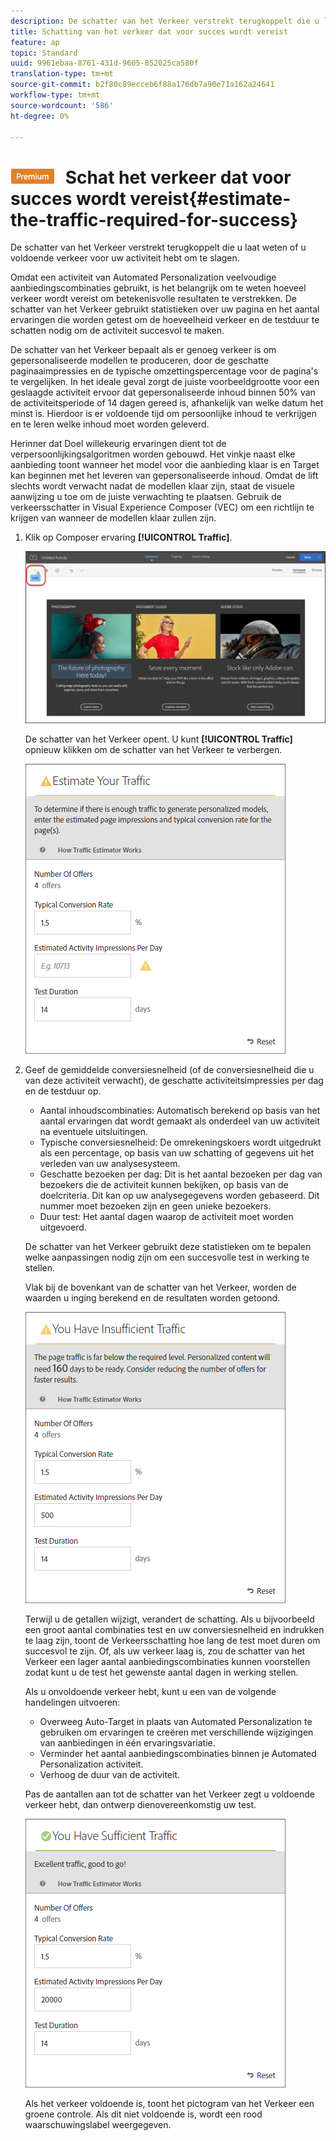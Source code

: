 ```yaml
---
description: De schatter van het Verkeer verstrekt terugkoppelt die u laat weten of u voldoende verkeer voor uw activiteit hebt om te slagen.
title: Schatting van het verkeer dat voor succes wordt vereist
feature: ap
topic: Standard
uuid: 9961ebaa-8761-431d-9605-852025ca580f
translation-type: tm+mt
source-git-commit: b2f80c89ecceb6f88a176db7a90e71a162a24641
workflow-type: tm+mt
source-wordcount: '586'
ht-degree: 0%

---
```



# ![PREMIUM](/help/assets/premium.png) Schat het verkeer dat voor succes wordt vereist{#estimate-the-traffic-required-for-success}

De schatter van het Verkeer verstrekt terugkoppelt die u laat weten of u voldoende verkeer voor uw activiteit hebt om te slagen.

Omdat een activiteit van Automated Personalization veelvoudige aanbiedingscombinaties gebruikt, is het belangrijk om te weten hoeveel verkeer wordt vereist om betekenisvolle resultaten te verstrekken. De schatter van het Verkeer gebruikt statistieken over uw pagina en het aantal ervaringen die worden getest om de hoeveelheid verkeer en de testduur te schatten nodig om de activiteit succesvol te maken.

De schatter van het Verkeer bepaalt als er genoeg verkeer is om gepersonaliseerde modellen te produceren, door de geschatte paginaaimpressies en de typische omzettingspercentage voor de pagina&#39;s te vergelijken. In het ideale geval zorgt de juiste voorbeeldgrootte voor een geslaagde activiteit ervoor dat gepersonaliseerde inhoud binnen 50% van de activiteitsperiode of 14 dagen gereed is, afhankelijk van welke datum het minst is. Hierdoor is er voldoende tijd om persoonlijke inhoud te verkrijgen en te leren welke inhoud moet worden geleverd.

Herinner dat Doel willekeurig ervaringen dient tot de verpersoonlijkingsalgoritmen worden gebouwd. Het vinkje naast elke aanbieding toont wanneer het model voor die aanbieding klaar is en Target kan beginnen met het leveren van gepersonaliseerde inhoud. Omdat de lift slechts wordt verwacht nadat de modellen klaar zijn, staat de visuele aanwijzing u toe om de juiste verwachting te plaatsen. Gebruik de verkeersschatter in Visual Experience Composer (VEC) om een richtlijn te krijgen van wanneer de modellen klaar zullen zijn.

1. Klik op Composer ervaring **[!UICONTROL Traffic]**.

   ![Verkeerspictogram](/help/c-activities/t-automated-personalization/assets/icon-traffic.png)

   De schatter van het Verkeer opent. U kunt **[!UICONTROL Traffic]** opnieuw klikken om de schatter van het Verkeer te verbergen.

   ![](assets/ap_est.png)

1. Geef de gemiddelde conversiesnelheid (of de conversiesnelheid die u van deze activiteit verwacht), de geschatte activiteitsimpressies per dag en de testduur op.

   * Aantal inhoudscombinaties: Automatisch berekend op basis van het aantal ervaringen dat wordt gemaakt als onderdeel van uw activiteit na eventuele uitsluitingen.
   * Typische conversiesnelheid: De omrekeningskoers wordt uitgedrukt als een percentage, op basis van uw schatting of gegevens uit het verleden van uw analysesysteem.
   * Geschatte bezoeken per dag: Dit is het aantal bezoeken per dag van bezoekers die de activiteit kunnen bekijken, op basis van de doelcriteria. Dit kan op uw analysegegevens worden gebaseerd. Dit nummer moet bezoeken zijn en geen unieke bezoekers.
   * Duur test: Het aantal dagen waarop de activiteit moet worden uitgevoerd.

   De schatter van het Verkeer gebruikt deze statistieken om te bepalen welke aanpassingen nodig zijn om een succesvolle test in werking te stellen.

   Vlak bij de bovenkant van de schatter van het Verkeer, worden de waarden u inging berekend en de resultaten worden getoond.

   ![](assets/ap_est_no.png)

   Terwijl u de getallen wijzigt, verandert de schatting. Als u bijvoorbeeld een groot aantal combinaties test en uw conversiesnelheid en indrukken te laag zijn, toont de Verkeersschatting hoe lang de test moet duren om succesvol te zijn. Of, als uw verkeer laag is, zou de schatter van het Verkeer een lager aantal aanbiedingscombinaties kunnen voorstellen zodat kunt u de test het gewenste aantal dagen in werking stellen.

   Als u onvoldoende verkeer hebt, kunt u een van de volgende handelingen uitvoeren:

   * Overweeg Auto-Target in plaats van Automated Personalization te gebruiken om ervaringen te creëren met verschillende wijzigingen van aanbiedingen in één ervaringsvariatie.
   * Verminder het aantal aanbiedingscombinaties binnen je Automated Personalization activiteit.
   * Verhoog de duur van de activiteit.

   Pas de aantallen aan tot de schatter van het Verkeer zegt u voldoende verkeer hebt, dan ontwerp dienovereenkomstig uw test.

   ![](assets/ap_est_yes.png)

   Als het verkeer voldoende is, toont het pictogram van het Verkeer een groene controle. Als dit niet voldoende is, wordt een rood waarschuwingslabel weergegeven.
